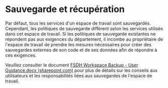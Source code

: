  # Sauvegarde et récupération 
Par défaut, tous les services d'un espace de travail sont sauvegardés. Cependant, les politiques de sauvegarde diffèrent selon les services utilisés dans cet espace de travail. Si les politiques de sauvegarde existantes ne répondent pas aux exigences du département, il incombe au propriétaire de l'espace de travail de prendre les mesures nécessaires pour créer des sauvegardes externes de son code et de ses données afin de répondre à ces exigences. 

Veuillez consulter le document [FSDH Workspace Backup - User Guidance.docx (sharepoint.com)](https://163gc.sharepoint.com/:w:/r/sites/ScienceProgram/_layouts/15/Doc.aspx?sourcedoc=%7B2375C215-C1F2-4796-A942-D9EFAE6F2101%7D&file=FSDH%20Workspace%20Backup%20-%20User%20Guidance.docx&wdOrigin=TEAMS-MAGLEV.p2p_ns.rwc&action=default&mobileredirect=true) pour plus de détails sur les conseils aux utilisateurs et les responsabilités liées aux sauvegardes de l'espace de travail. 